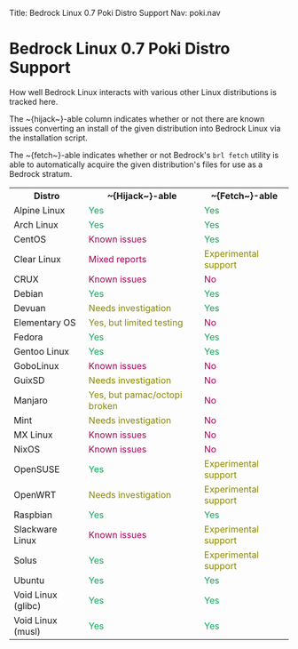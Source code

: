 Title: Bedrock Linux 0.7 Poki Distro Support
Nav: poki.nav

Bedrock Linux 0.7 Poki Distro Support
=====================================

How well Bedrock Linux interacts with various other Linux distributions is tracked here.

The ~{hijack~}-able column indicates whether or not there are known issues converting an install of the given distribution into Bedrock Linux via the installation script.

The ~{fetch~}-able indicates whether or not Bedrock's `brl fetch` utility is able to automatically acquire the given distribution's files for use as a Bedrock stratum.

<table>
<tr>
<th>Distro</th>
<th>~{Hijack~}-able</th>
<th>~{Fetch~}-able</th>
</tr>
<tr>
<td>Alpine Linux</td>
<td><span style="color:#00aa55">Yes</span></td>
<td><span style="color:#00aa55">Yes</span></td>
</tr>
<tr>
<td>Arch Linux</td>
<td><span style="color:#00aa55">Yes</span></td>
<td><span style="color:#00aa55">Yes</span></td>
</tr>
<tr>
<td>CentOS</td>
<td><span style="color:#aa0055">Known issues</span></td>
<td><span style="color:#00aa55">Yes</span></td>
</tr>
<tr>
<td>Clear Linux</td>
<td><span style="color:#aa0055">Mixed reports</span></td>
<td><span style="color:#888800">Experimental support</span></td>
</tr>
<tr>
<td>CRUX</td>
<td><span style="color:#aa0055">Known issues</span></td>
<td><span style="color:#aa0055">No</span></td>
</tr>
<tr>
<td>Debian</td>
<td><span style="color:#00aa55">Yes</span></td>
<td><span style="color:#00aa55">Yes</span></td>
</tr>
<tr>
<td>Devuan</td>
<td><span style="color:#888800">Needs investigation</span></td>
<td><span style="color:#00aa55">Yes</span></td>
</tr>
<tr>
<td>Elementary OS</td>
<td><span style="color:#888800">Yes, but limited testing</span></td>
<td><span style="color:#aa0055">No</span></td>
</tr>
<tr>
<td>Fedora</td>
<td><span style="color:#00aa55">Yes</span></td>
<td><span style="color:#00aa55">Yes</span></td>
</tr>
<tr>
<td>Gentoo Linux</td>
<td><span style="color:#00aa55">Yes</span></td>
<td><span style="color:#00aa55">Yes</span></td>
</tr>
<tr>
<td>GoboLinux</td>
<td><span style="color:#aa0055">Known issues</span></td>
<td><span style="color:#aa0055">No</span></td>
</tr>
<tr>
<td>GuixSD</td>
<td><span style="color:#888800">Needs investigation</span></td>
<td><span style="color:#aa0055">No</span></td>
</tr>
<tr>
<td>Manjaro</td>
<td><span style="color:#888800">Yes, but pamac/octopi broken</span></td>
<td><span style="color:#aa0055">No</span></td>
</tr>
<tr>
<td>Mint</td>
<td><span style="color:#888800">Needs investigation</span></td>
<td><span style="color:#aa0055">No</span></td>
</tr>
<tr>
<td>MX Linux</td>
<td><span style="color:#aa0055">Known issues</span></td>
<td><span style="color:#aa0055">No</span></td>
</tr>
<tr>
<td>NixOS</td>
<td><span style="color:#aa0055">Known issues</span></td>
<td><span style="color:#aa0055">No</span></td>
</tr>
<tr>
<td>OpenSUSE</td>
<td><span style="color:#00aa55">Yes</span></td>
<td><span style="color:#888800">Experimental support</span></td>
</tr>
<tr>
<td>OpenWRT</td>
<td><span style="color:#888800">Needs investigation</span></td>
<td><span style="color:#888800">Experimental support</span></td>
</tr>
<tr>
<td>Raspbian</td>
<td><span style="color:#00aa55">Yes</span></td>
<td><span style="color:#00aa55">Yes</span></td>
</tr>
<td>Slackware Linux</td>
<td><span style="color:#aa0055">Known issues</span></td>
<td><span style="color:#888800">Experimental support</span></td>
</tr>
<td>Solus</td>
<td><span style="color:#00aa55">Yes</span></td>
<td><span style="color:#888800">Experimental support</span></td>
</tr>
<td>Ubuntu</td>
<td><span style="color:#00aa55">Yes</span></td>
<td><span style="color:#00aa55">Yes</span></td>
</tr>
<tr>
<td>Void Linux (glibc)</td>
<td><span style="color:#00aa55">Yes</span></td>
<td><span style="color:#00aa55">Yes</span></td>
</tr>
<tr>
<td>Void Linux (musl)</td>
<td><span style="color:#00aa55">Yes</span></td>
<td><span style="color:#00aa55">Yes</span></td>
</tr>
</table>
